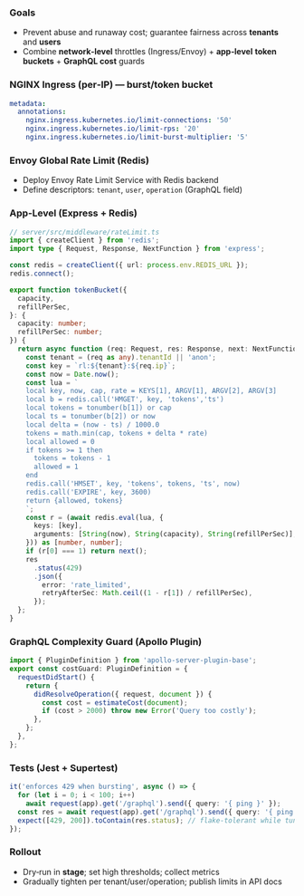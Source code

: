 ### Goals

- Prevent abuse and runaway cost; guarantee fairness across **tenants** and **users**
- Combine **network‑level** throttles (Ingress/Envoy) + **app‑level** **token buckets** + **GraphQL cost** guards

### NGINX Ingress (per‑IP) — burst/token bucket

```yaml
metadata:
  annotations:
    nginx.ingress.kubernetes.io/limit-connections: '50'
    nginx.ingress.kubernetes.io/limit-rps: '20'
    nginx.ingress.kubernetes.io/limit-burst-multiplier: '5'
```

### Envoy Global Rate Limit (Redis)

- Deploy Envoy Rate Limit Service with Redis backend
- Define descriptors: `tenant`, `user`, `operation` (GraphQL field)

### App‑Level (Express + Redis)

```ts
// server/src/middleware/rateLimit.ts
import { createClient } from 'redis';
import type { Request, Response, NextFunction } from 'express';

const redis = createClient({ url: process.env.REDIS_URL });
redis.connect();

export function tokenBucket({
  capacity,
  refillPerSec,
}: {
  capacity: number;
  refillPerSec: number;
}) {
  return async function (req: Request, res: Response, next: NextFunction) {
    const tenant = (req as any).tenantId || 'anon';
    const key = `rl:${tenant}:${req.ip}`;
    const now = Date.now();
    const lua = `
    local key, now, cap, rate = KEYS[1], ARGV[1], ARGV[2], ARGV[3]
    local b = redis.call('HMGET', key, 'tokens','ts')
    local tokens = tonumber(b[1]) or cap
    local ts = tonumber(b[2]) or now
    local delta = (now - ts) / 1000.0
    tokens = math.min(cap, tokens + delta * rate)
    local allowed = 0
    if tokens >= 1 then
      tokens = tokens - 1
      allowed = 1
    end
    redis.call('HMSET', key, 'tokens', tokens, 'ts', now)
    redis.call('EXPIRE', key, 3600)
    return {allowed, tokens}
    `;
    const r = (await redis.eval(lua, {
      keys: [key],
      arguments: [String(now), String(capacity), String(refillPerSec)],
    })) as [number, number];
    if (r[0] === 1) return next();
    res
      .status(429)
      .json({
        error: 'rate_limited',
        retryAfterSec: Math.ceil((1 - r[1]) / refillPerSec),
      });
  };
}
```

### GraphQL Complexity Guard (Apollo Plugin)

```ts
import { PluginDefinition } from 'apollo-server-plugin-base';
export const costGuard: PluginDefinition = {
  requestDidStart() {
    return {
      didResolveOperation({ request, document }) {
        const cost = estimateCost(document);
        if (cost > 2000) throw new Error('Query too costly');
      },
    };
  },
};
```

### Tests (Jest + Supertest)

```ts
it('enforces 429 when bursting', async () => {
  for (let i = 0; i < 100; i++)
    await request(app).get('/graphql').send({ query: '{ ping }' });
  const res = await request(app).get('/graphql').send({ query: '{ ping }' });
  expect([429, 200]).toContain(res.status); // flake‑tolerant while tuning
});
```

### Rollout

- Dry‑run in **stage**; set high thresholds; collect metrics
- Gradually tighten per tenant/user/operation; publish limits in API docs
